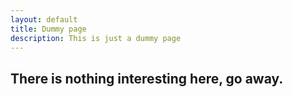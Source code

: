 ```yaml
---
layout: default
title: Dummy page
description: This is just a dummy page
---
```


## There is nothing interesting here, go away.
